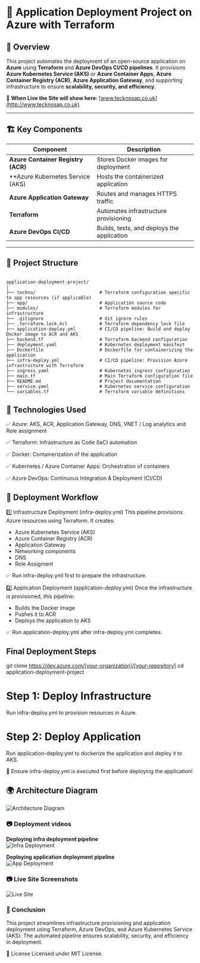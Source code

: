 # 🚀 **Application Deployment Project on Azure with Terraform**

## 📌 **Overview**  
This project automates the deployment of an open-source application on **Azure** using **Terraform** and **Azure DevOps CI/CD pipelines**. It provisions **Azure Kubernetes Service (AKS)** or **Azure Container Apps**, **Azure Container Registry (ACR)**, **Azure Application Gateway**, and supporting infrastructure to ensure **scalability, security, and efficiency**.

🔹 **When Live the Site will show here**: [www.tecknosap.co.uk](http://www.tecknosap.co.uk)  

---

## 🏗 **Key Components**  
| Component | Description |
|-----------|------------|
| **Azure Container Registry (ACR)** | Stores Docker images for deployment |
| **Azure Kubernetes Service (AKS)   | Hosts the containerized application |
| **Azure Application Gateway**      | Routes and manages HTTPS traffic |
| **Terraform**                      | Automates infrastructure provisioning |
| **Azure DevOps CI/CD**             | Builds, tests, and deploys the application |

---

## 📂 **Project Structure**  
```plaintext

application-deployment-project/
│
├── teckno/                        # Terraform configuration specific to app resources (if applicable)
├── app/                           # Application source code
├── modules/                       # Terraform modules for infrastructure
├── .gitignore                     # Git ignore rules
├── .terraform.lock.hcl            # Terraform dependency lock file
├── application-deploy.yml         # CI/CD pipeline: Build and deploy Docker image to ACR and AKS
├── backend.tf                     # Terraform backend configuration
├── deployment.yaml                # Kubernetes deployment manifest
├── Dockerfile                     # Dockerfile for containerizing the application
├── infra-deploy.yml               # CI/CD pipeline: Provision Azure infrastructure with Terraform
├── ingress.yaml                   # Kubernetes ingress configuration
├── main.tf                        # Main Terraform configuration file
├── README.md                      # Project documentation
├── service.yaml                   # Kubernetes service configuration
└── variables.tf                   # Terraform variable definitions

````

## 🔧 Technologies Used

✅ Azure: AKS, ACR, Application Gateway, DNS, VNET / Log analytics and Role assignment

✅ Terraform: Infrastructure as Code (IaC) automation

✅ Docker: Containerization of the application

✅ Kubernetes / Azure Container Apps: Orchestration of containers

✅ Azure DevOps: Continuous Integration & Deployment (CI/CD)

## 🚀 Deployment Workflow
1️⃣ Infrastructure Deployment (infra-deploy.yml)
This pipeline provisions Azure resources using Terraform. It creates:
- Azure Kubernetes Service (AKS)
- Azure Container Registry (ACR)
- Application Gateway
- Networking components
- DNS
- Role Assigment

✅ Run infra-deploy.yml first to prepare the infrastructure.

2️⃣ Application Deployment (application-deploy.yml)
Once the infrastructure is provisioned, this pipeline:
- Builds the Docker image
- Pushes it to ACR
- Deploys the application to AKS
  
✅ Run application-deploy.yml after infra-deploy.yml completes.


## Final Deployment Steps
git clone https://dev.azure.com/[your-organization]/[your-repository]
cd application-deployment-project
# Step 1: Deploy Infrastructure
Run infra-deploy.yml to provision resources in Azure.

# Step 2: Deploy Application
Run application-deploy.yml to dockerize the application and deploy it to AKS.

📌 Ensure infra-deploy.yml is executed first before deploying the application!

## 🌍 Architecture Diagram
![Architecture Diagram](./assets/aks.gif)

### 📷 Deployment videos  
**Deploying infra deployment pipeline**  
![Infra Deployment](./assets/infra.gif)

**Deploying application deployment pipeline**  
![App Deployment](./assets/application-deployment.gif)

### 📷 Live Site Screenshots
![Live Site](./assets/tecknosap.gif)


### 🏁 Conclusion
This project streamlines infrastructure provisioning and application deployment using Terraform, Azure DevOps, and Azure Kubernetes Service (AKS). The automated pipeline ensures scalability, security, and efficiency in deployment.

📜 License
Licensed under MIT License.


